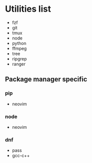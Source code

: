 # Utilities list
- fzf
- git
- tmux
- node
- python
- ffmpeg
- tree
- ripgrep
- ranger

## Package manager specific
### pip
- neovim
### node
- neovim
### dnf
- pass
- gcc-c++
